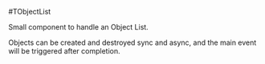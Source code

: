 #TObjectList

Small component to handle an Object List.

Objects can be created and destroyed sync and async, and the main event will be triggered after completion.

